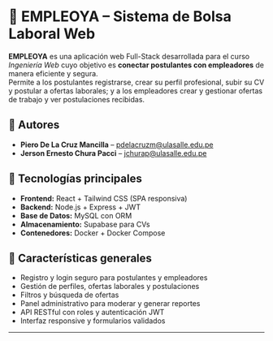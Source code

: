 # 💼 EMPLEOYA – Sistema de Bolsa Laboral Web

**EMPLEOYA** es una aplicación web Full-Stack desarrollada para el curso *Ingeniería Web* cuyo objetivo es **conectar postulantes con empleadores** de manera eficiente y segura.  
Permite a los postulantes registrarse, crear su perfil profesional, subir su CV y postular a ofertas laborales; y a los empleadores crear y gestionar ofertas de trabajo y ver postulaciones recibidas.

## 👥 Autores  
- **Piero De La Cruz Mancilla** – pdelacruzm@ulasalle.edu.pe  
- **Jerson Ernesto Chura Pacci** – jchurap@ulasalle.edu.pe  

## 🚀 Tecnologías principales  
- **Frontend:** React + Tailwind CSS (SPA responsiva)  
- **Backend:** Node.js + Express + JWT  
- **Base de Datos:** MySQL con ORM  
- **Almacenamiento:** Supabase para CVs  
- **Contenedores:** Docker + Docker Compose  

## 🎯 Características generales  
- Registro y login seguro para postulantes y empleadores  
- Gestión de perfiles, ofertas laborales y postulaciones  
- Filtros y búsqueda de ofertas  
- Panel administrativo para moderar y generar reportes  
- API RESTful con roles y autenticación JWT  
- Interfaz responsive y formularios validados  

---
